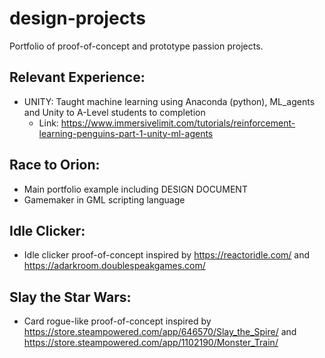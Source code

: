# design-projects
Portfolio of proof-of-concept and prototype passion projects.

## Relevant Experience:
* UNITY: Taught machine learning using Anaconda (python), ML_agents and Unity to A-Level students to completion
  * Link: https://www.immersivelimit.com/tutorials/reinforcement-learning-penguins-part-1-unity-ml-agents

## Race to Orion:
* Main portfolio example including DESIGN DOCUMENT
* Gamemaker in GML scripting language

## Idle Clicker:
* Idle clicker proof-of-concept inspired by https://reactoridle.com/ and https://adarkroom.doublespeakgames.com/

## Slay the Star Wars:
* Card rogue-like proof-of-concept inspired by https://store.steampowered.com/app/646570/Slay_the_Spire/ and https://store.steampowered.com/app/1102190/Monster_Train/
